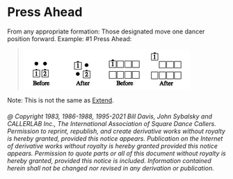 
# Press Ahead

From any appropriate formation: Those designated move
one dancer position forward.  Example: #1 Press Ahead:

> 
> ![alt](press-1.png)![alt](press-2.png)
>

Note: This is not the same as [Extend](../b2/extend.md).

###### @ Copyright 1983, 1986-1988, 1995-2021 Bill Davis, John Sybalsky and CALLERLAB Inc., The International Association of Square Dance Callers. Permission to reprint, republish, and create derivative works without royalty is hereby granted, provided this notice appears. Publication on the Internet of derivative works without royalty is hereby granted provided this notice appears. Permission to quote parts or all of this document without royalty is hereby granted, provided this notice is included. Information contained herein shall not be changed nor revised in any derivation or publication.
